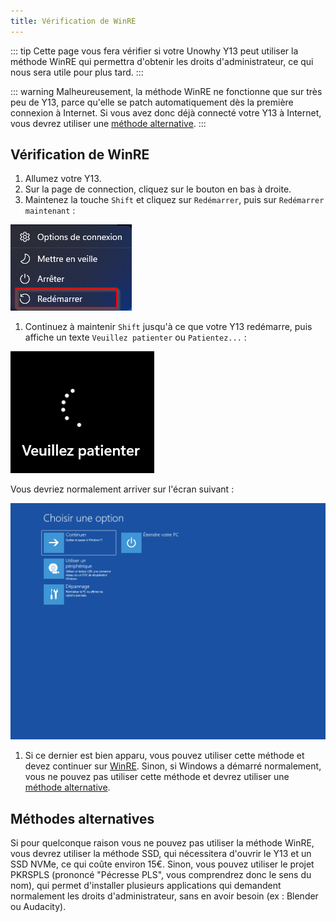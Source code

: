```yaml
---
title: Vérification de WinRE
---
```


::: tip
Cette page vous fera vérifier si votre Unowhy Y13 peut utiliser la méthode WinRE qui permettra d'obtenir les droits d'administrateur, ce qui nous sera utile pour plus tard.
:::

::: warning
Malheureusement, la méthode WinRE ne fonctionne que sur très peu de Y13, parce qu'elle se patch automatiquement dès la première connexion à Internet. Si vous avez donc déjà connecté votre Y13 à Internet, vous devrez utiliser une [méthode alternative](/winre-verification#methodes-alternatives).
:::

## Vérification de WinRE

1. Allumez votre Y13.
2. Sur la page de connection, cliquez sur le bouton en bas à droite.
3. Maintenez la touche `Shift` et cliquez sur `Redémarrer`, puis sur `Redémarrer maintenant` :

![](/assets/images/winre/reboot-context-menu.png)

1. Continuez à maintenir `Shift` jusqu'à ce que votre Y13 redémarre, puis affiche un texte `Veuillez patienter` ou `Patientez...` :

![](/assets/images/winre/reboot.png)

Vous devriez normalement arriver sur l'écran suivant :

![](/assets/images/winre/menu.png)

1. Si ce dernier est bien apparu, vous pouvez utiliser cette méthode et devez continuer sur [WinRE](/winre). Sinon, si Windows a démarré normalement, vous ne pouvez pas utiliser cette méthode et devrez utiliser une [méthode alternative](/winre-verification#methodes-alternatives).

## Méthodes alternatives

Si pour quelconque raison vous ne pouvez pas utiliser la méthode WinRE, vous devrez utiliser la méthode SSD, qui nécessitera d'ouvrir le Y13 et un SSD NVMe, ce qui coûte environ 15€. Sinon, vous pouvez utiliser le projet PKRSPLS (prononcé "Pécresse PLS", vous comprendrez donc le sens du nom), qui permet d'installer plusieurs applications qui demandent normalement les droits d'administrateur, sans en avoir besoin (ex : Blender ou Audacity).
